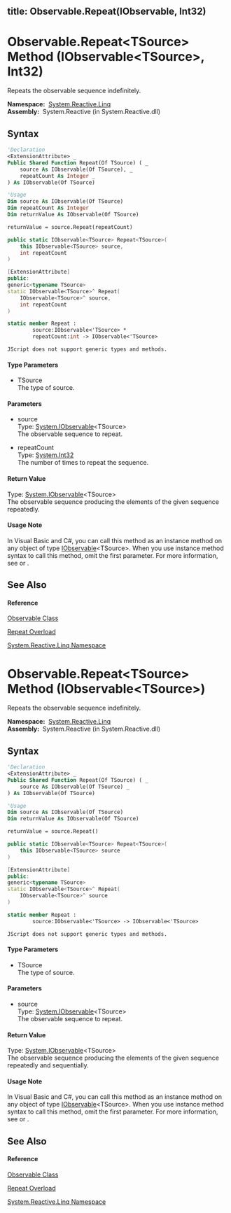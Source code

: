 title: Observable.Repeat<TSource>(IObservable<TSource>, Int32)
---
# Observable.Repeat\<TSource\> Method (IObservable\<TSource\>, Int32)

Repeats the observable sequence indefinitely.

**Namespace:**  [System.Reactive.Linq](System.Reactive.Linq/System.Reactive.Linq)  
**Assembly:**  System.Reactive (in System.Reactive.dll)

## Syntax

```vb
'Declaration
<ExtensionAttribute> _
Public Shared Function Repeat(Of TSource) ( _
    source As IObservable(Of TSource), _
    repeatCount As Integer _
) As IObservable(Of TSource)
```

```vb
'Usage
Dim source As IObservable(Of TSource)
Dim repeatCount As Integer
Dim returnValue As IObservable(Of TSource)

returnValue = source.Repeat(repeatCount)
```

```csharp
public static IObservable<TSource> Repeat<TSource>(
    this IObservable<TSource> source,
    int repeatCount
)
```

```c++
[ExtensionAttribute]
public:
generic<typename TSource>
static IObservable<TSource>^ Repeat(
    IObservable<TSource>^ source, 
    int repeatCount
)
```

```fsharp
static member Repeat : 
        source:IObservable<'TSource> * 
        repeatCount:int -> IObservable<'TSource> 
```

```jscript
JScript does not support generic types and methods.
```

#### Type Parameters

- TSource  
  The type of source.

#### Parameters

- source  
  Type: [System.IObservable](https://msdn.microsoft.com/en-us/library/Dd990377)\<TSource\>  
  The observable sequence to repeat.

- repeatCount  
  Type: [System.Int32](https://msdn.microsoft.com/en-us/library/td2s409d)  
  The number of times to repeat the sequence.

#### Return Value

Type: [System.IObservable](https://msdn.microsoft.com/en-us/library/Dd990377)\<TSource\>  
The observable sequence producing the elements of the given sequence repeatedly.

#### Usage Note

In Visual Basic and C\#, you can call this method as an instance method on any object of type [IObservable](https://msdn.microsoft.com/en-us/library/Dd990377)\<TSource\>. When you use instance method syntax to call this method, omit the first parameter. For more information, see [](https://msdn.microsoft.com/en-us/library/Bb384936) or [](https://msdn.microsoft.com/en-us/library/Bb383977).

## See Also

#### Reference

[Observable Class](Observable/Observable)

[Repeat Overload](Repeat/Observable.Repeat)

[System.Reactive.Linq Namespace](System.Reactive.Linq/System.Reactive.Linq)

# Observable.Repeat\<TSource\> Method (IObservable\<TSource\>)

Repeats the observable sequence indefinitely.

**Namespace:**  [System.Reactive.Linq](System.Reactive.Linq/System.Reactive.Linq)  
**Assembly:**  System.Reactive (in System.Reactive.dll)

## Syntax

```vb
'Declaration
<ExtensionAttribute> _
Public Shared Function Repeat(Of TSource) ( _
    source As IObservable(Of TSource) _
) As IObservable(Of TSource)
```

```vb
'Usage
Dim source As IObservable(Of TSource)
Dim returnValue As IObservable(Of TSource)

returnValue = source.Repeat()
```

```csharp
public static IObservable<TSource> Repeat<TSource>(
    this IObservable<TSource> source
)
```

```c++
[ExtensionAttribute]
public:
generic<typename TSource>
static IObservable<TSource>^ Repeat(
    IObservable<TSource>^ source
)
```

```fsharp
static member Repeat : 
        source:IObservable<'TSource> -> IObservable<'TSource> 
```

```jscript
JScript does not support generic types and methods.
```

#### Type Parameters

- TSource  
  The type of source.

#### Parameters

- source  
  Type: [System.IObservable](https://msdn.microsoft.com/en-us/library/Dd990377)\<TSource\>  
  The observable sequence to repeat.

#### Return Value

Type: [System.IObservable](https://msdn.microsoft.com/en-us/library/Dd990377)\<TSource\>  
The observable sequence producing the elements of the given sequence repeatedly and sequentially.

#### Usage Note

In Visual Basic and C\#, you can call this method as an instance method on any object of type [IObservable](https://msdn.microsoft.com/en-us/library/Dd990377)\<TSource\>. When you use instance method syntax to call this method, omit the first parameter. For more information, see [](https://msdn.microsoft.com/en-us/library/Bb384936) or [](https://msdn.microsoft.com/en-us/library/Bb383977).

## See Also

#### Reference

[Observable Class](Observable/Observable)

[Repeat Overload](Repeat/Observable.Repeat)

[System.Reactive.Linq Namespace](System.Reactive.Linq/System.Reactive.Linq)

